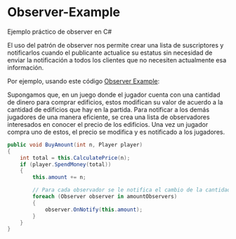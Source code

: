 
# Observer-Example
Ejemplo práctico de observer en C#

El uso del patrón de observer nos permite crear una lista de suscriptores y notificarlos cuando el publicante actualice su estatus sin necesidad de enviar la notificación a todos los clientes que no necesiten actualmente esa información.

Por ejemplo, usando este código [Observer Example](https://dotnetfiddle.net/oWIMQm):

Supongamos que, en un juego donde el jugador cuenta con una cantidad de dinero para comprar edificios, estos modifican su valor de acuerdo a la cantidad de edificios que hay en la partida. Para notificar a los demás jugadores de una manera eficiente, se crea una lista de observadores interesados en conocer el precio de los edificios. Una vez un jugador compra uno de estos, el precio se modifica y es notificado a los jugadores.

```csharp
public void BuyAmount(int n, Player player)
{
    int total = this.CalculatePrice(n);
    if (player.SpendMoney(total))
    {
        this.amount += n;

        // Para cada observador se le notifica el cambio de la cantidad
        foreach (Observer observer in amountObservers)
        {
            observer.OnNotify(this.amount);
        }
    }
}


